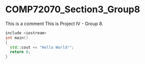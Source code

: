 # COMP72070_Section3_Group8
This is a comment
This is Project IV - Group 8.

```cpp
include <iostream>
int main() 
{
  std::cout << "Hello World!";
  return 0;
}
```

